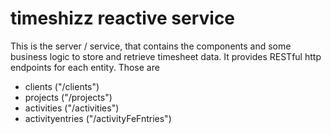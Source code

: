 # timeshizz reactive service

This is the server / service, that contains the components and some business logic to store and retrieve timesheet data.
It provides RESTful http endpoints for each entity. Those are

- clients ("/clients")
- projects ("/projects")
- activities ("/activities")
- activityentries ("/activityFeFntries")